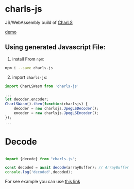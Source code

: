 # charls-js
JS/WebAssembly build of [CharLS](https://github.com/team-charls/charls)

<a href="https://chafey.github.io/charls-js/test/browser/index.html">demo</a>


## Using generated Javascript File:
1. install From `npm`:

```bash
npm i --save charls-js
```

2. import `charls-js`:

```js
import CharLSWasm from 'charls-js'

...
let decoder,encoder;
CharLSWasm().then(function(charlsjs) {
    decoder = new charlsjs.JpegLSDecoder();
    encoder = new charlsjs.JpegLSEncoder();
});
...

```

# Decode

```javascript

import {decode} from "charls-js";

const decoded = await decode(arrayBuffer); // ArrayBuffer
console.log('decoded',decoded);


```

For see example you can use <a href="https://github.com/abasb75/charls-js/blob/master/test/browser/index.html">this link</a>


